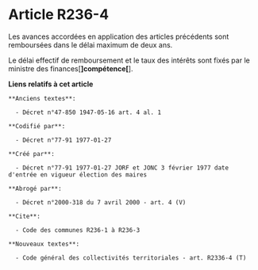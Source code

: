 # Article R236-4

Les avances accordées en application des articles précédents sont remboursées dans le délai maximum de deux ans. 

Le délai effectif de remboursement et le taux des intérêts sont fixés par le ministre des finances[**]compétence[**].

**Liens relatifs à cet article**

	**Anciens textes**:

	  - Décret n°47-850 1947-05-16 art. 4 al. 1

	**Codifié par**:

	  - Décret n°77-91 1977-01-27

	**Créé par**:

	  - Décret n°77-91 1977-01-27 JORF et JONC 3 février 1977 date d'entrée en vigueur élection des maires

	**Abrogé par**:

	  - Décret n°2000-318 du 7 avril 2000 - art. 4 (V)

	**Cite**:

	  - Code des communes R236-1 à R236-3

	**Nouveaux textes**:

	  - Code général des collectivités territoriales - art. R2336-4 (T)

